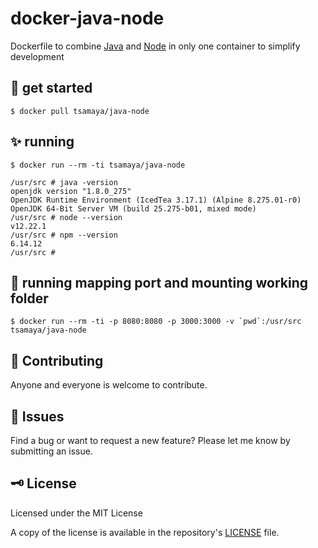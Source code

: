 # docker-java-node

Dockerfile to combine [Java](https://www.oracle.com/java/) and [Node](https://nodejs.org/) in only one container to simplify development

## 🔧 get started

```
$ docker pull tsamaya/java-node
```

## ✨ running

```
$ docker run --rm -ti tsamaya/java-node

/usr/src # java -version
openjdk version "1.8.0_275"
OpenJDK Runtime Environment (IcedTea 3.17.1) (Alpine 8.275.01-r0)
OpenJDK 64-Bit Server VM (build 25.275-b01, mixed mode)
/usr/src # node --version
v12.22.1
/usr/src # npm --version
6.14.12
/usr/src #
```

## 🔨 running mapping port and mounting working folder

```
$ docker run --rm -ti -p 8080:8080 -p 3000:3000 -v `pwd`:/usr/src tsamaya/java-node
```

## 🥂 Contributing

Anyone and everyone is welcome to contribute.

## 🐞 Issues

Find a bug or want to request a new feature? Please let me know by submitting an issue.

## 🗝 License

Licensed under the MIT License

A copy of the license is available in the repository's [LICENSE](LICENSE) file.
